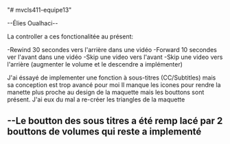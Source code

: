 "# mvcls411-equipe13" 

--Élies Oualhaci--


La controller a ces fonctionalitée au présent:

-Rewind 30 secondes vers l'arrière dans une vidéo
-Forward 10 secondes ver l'avant dans une vidéo
-Skip une video vers l'avant
-Skip une video vers l'arrière
(augmenter le volume et le descendre a implémenter)


J'ai éssayé de implementer une fonction à sous-titres (CC/Subtitles) mais sa conception est trop avancé pour moi 
Il manque les icones pour rendre la manette plus proche au design de la maquette mais les bouttons sont présent.
J'ai eux du mal a re-créer les triangles de la maquette 


--Le boutton des sous titres a été remp
lacé par 2 bouttons de volumes qui 
reste a implementé
--------------------------------------


